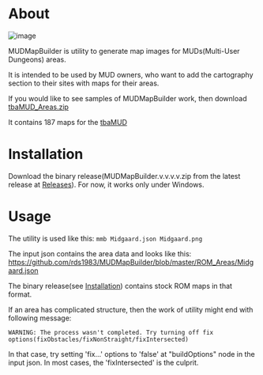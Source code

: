 # About
![image](https://github.com/rds1983/MUDMapBuilder/assets/1057289/3f233fc8-510b-4125-a0c5-7e89d372b62e)

MUDMapBuilder is utility to generate map images for MUDs(Multi-User Dungeons) areas.

It is intended to be used by MUD owners, who want to add the cartography section to their sites with maps for their areas.

If you would like to see samples of MUDMapBuilder work, then download [tbaMUD_Areas.zip](https://github.com/rds1983/MUDMapBuilder/releases/download/0.1.5/tbaMUD_Areas.zip)

It contains 187 maps for the [tbaMUD](https://tbamud.com/)

# Installation
Download the binary release(MUDMapBuilder.v.v.v.v.zip from the latest release at [Releases](https://github.com/rds1983/MUDMapBuilder/releases)). For now, it works only under Windows.

# Usage
The utility is used like this: `mmb Midgaard.json Midgaard.png`

The input json contains the area data and looks like this: https://github.com/rds1983/MUDMapBuilder/blob/master/ROM_Areas/Midgaard.json

The binary release(see [Installation](https://github.com/rds1983/MUDMapBuilder/blob/master/README.md#installation)) contains stock ROM maps in that format.

If an area has complicated structure, then the work of utility might end with following message:

`WARNING: The process wasn't completed. Try turning off fix options(fixObstacles/fixNonStraight/fixIntersected)`

In that case, try setting 'fix...' options to 'false' at "buildOptions" node in the input json. In most cases, the 'fixIntersected' is the culprit.
